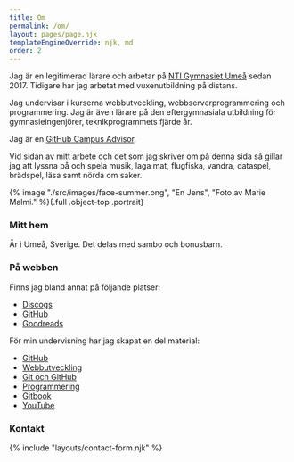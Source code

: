 ```yaml
---
title: Om
permalink: /om/
layout: pages/page.njk
templateEngineOverride: njk, md
order: 2
---
```



Jag är en legitimerad lärare och arbetar på [NTI Gymnasiet Umeå](https://www.ntigymnasiet.se/umea/) sedan 2017. Tidigare har jag arbetat med vuxenutbildning på distans.

Jag undervisar i kurserna webbutveckling, webbserverprogrammering och programmering. Jag är även lärare på den eftergymnasiala utbildning för gymnasieingenjörer, teknikprogrammets fjärde år.

Jag är en [GitHub Campus Advisor](https://education.github.com/teachers/advisors).

Vid sidan av mitt arbete och det som jag skriver om på denna sida så gillar jag att lyssna på och spela musik, laga mat, flugfiska, vandra, dataspel, brädspel, läsa samt nörda om saker.

{% image "./src/images/face-summer.png", "En Jens", "Foto av Marie Malmi." %}{.full .object-top .portrait}

### Mitt hem

Är i Umeå, Sverige. Det delas med sambo och bonusbarn.

### På webben

Finns jag bland annat på följande platser:

-   [Discogs](https://www.discogs.com/user/zvorak/collection)
-   [GitHub](https://github.com/jensadev)
-   [Goodreads](https://www.goodreads.com/user/show/16975751-jens)

För min undervisning har jag skapat en del material:

-   [GitHub](https://github.com/jensadev)
-   [Webbutveckling](https://webbutveckling.jensa.dev/)
-   [Git och GitHub](https://git.jensa.dev/)
-   [Programmering](https://programmering.jensa.dev/)
-   [Gitbook](https://jens-andreasson.gitbook.io/)
-   [YouTube](https://www.youtube.com/channel/UCTqbOlkdA_9q-agUM0Hh9Ag)

### Kontakt

{% include "layouts/contact-form.njk" %}